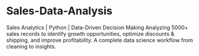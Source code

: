 # Sales-Data-Analysis
Sales Analytics | Python | Data-Driven Decision Making Analyzing 5000+ sales records to identify growth opportunities, optimize discounts &amp; shipping, and improve profitability. A complete data science workflow from cleaning to insights.
